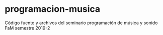 # programacion-musica
Código fuente y archivos del seminario programación de música y sonido FaM semestre 2019-2
